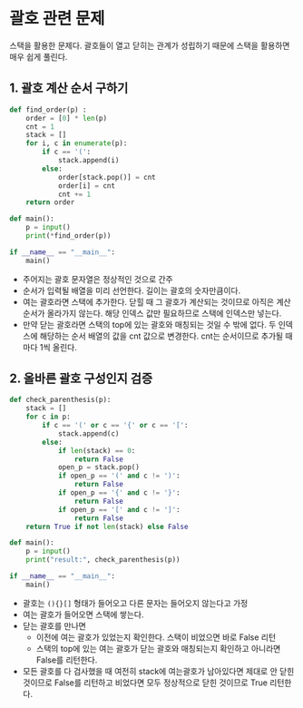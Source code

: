 # 괄호 관련 문제

스택을 활용한 문제다. 괄호들이 열고 닫히는 관계가 성립하기 때문에 스택을 활용하면 매우 쉽게 풀린다.

## 1. 괄호 계산 순서 구하기

```py
def find_order(p) :
    order = [0] * len(p)
    cnt = 1
    stack = []
    for i, c in enumerate(p):
        if c == '(':
            stack.append(i)
        else:
            order[stack.pop()] = cnt
            order[i] = cnt
            cnt += 1
    return order

def main():
    p = input()
    print(*find_order(p))

if __name__ == "__main__":
    main()
```

- 주어지는 괄호 문자열은 정상적인 것으로 간주
- 순서가 입력될 배열을 미리 선언한다. 길이는 괄호의 숫자만큼이다.
- 여는 괄호라면 스택에 추가한다. 닫힐 때 그 괄호가 계산되는 것이므로 아직은 계산 순서가 올라가지 않는다. 해당 인덱스 값만 필요하므로 스택에 인덱스만 넣는다.
- 만약 닫는 괄호라면 스택의 top에 있는 괄호와 매칭되는 것일 수 밖에 없다. 두 인덱스에 해당하는 순서 배열의 값을 cnt 값으로 변경한다. cnt는 순서이므로 추가될 때마다 1씩 올린다.

## 2. 올바른 괄호 구성인지 검증

```py
def check_parenthesis(p):
    stack = []
    for c in p:
        if c == '(' or c == '{' or c == '[':
            stack.append(c)
        else:
            if len(stack) == 0:
                return False
            open_p = stack.pop()
            if open_p == '(' and c != ')':
                return False
            if open_p == '{' and c != '}':
                return False
            if open_p == '[' and c != ']':
                return False
    return True if not len(stack) else False

def main():
    p = input()
    print("result:", check_parenthesis(p))

if __name__ == "__main__":
    main()
```

- 괄호는 `(){}[]` 형태가 들어오고 다른 문자는 들어오지 않는다고 가정
- 여는 괄호가 들어오면 스택에 쌓는다.
- 닫는 괄호를 만나면
    + 이전에 여는 괄호가 있었는지 확인한다. 스택이 비었으면 바로 False 리턴
    + 스택의 top에 있는 여는 괄호가 닫는 괄호와 매칭되는지 확인하고 아니라면 False를 리턴한다.
- 모든 괄호를 다 검사했을 때 여전히 stack에 여는괄호가 남아있다면 제대로 안 닫힌 것이므로 False를 리턴하고 비었다면 모두 정상적으로 닫힌 것이므로 True 리턴한다.

